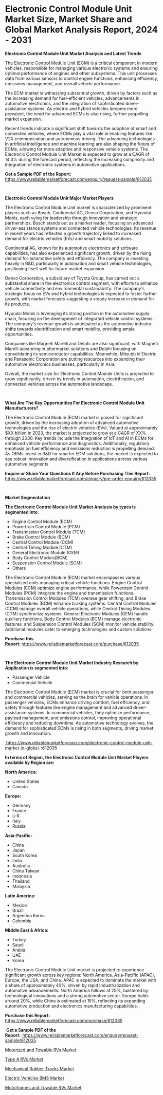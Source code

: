 <p><h1>Electronic Control Module Unit Market Size, Market Share and Global Market Analysis Report, 2024 - 2031</h1></p><p><strong>Electronic Control Module Unit Market Analysis and Latest Trends</strong></p>
<p><p>The Electronic Control Module Unit (ECM) is a critical component in modern vehicles, responsible for managing various electronic systems and ensuring optimal performance of engines and other subsystems. This unit processes data from various sensors to control engine functions, enhancing efficiency, emissions management, and overall vehicle performance. </p><p>The ECM market is witnessing substantial growth, driven by factors such as the increasing demand for fuel-efficient vehicles, advancements in automotive electronics, and the integration of sophisticated driver-assistance systems. As electric and hybrid vehicles become more prevalent, the need for advanced ECMs is also rising, further propelling market expansion.</p><p>Recent trends indicate a significant shift towards the adoption of smart and connected vehicles, where ECMs play a vital role in enabling features like V2X communication and autonomous driving. The advancing technologies in artificial intelligence and machine learning are also shaping the future of ECMs, allowing for more adaptive and responsive vehicle systems. The Electronic Control Module Unit Market is expected to grow at a CAGR of 14.3% during the forecast period, reflecting the increasing complexity and integration of electronic systems in automotive applications.</p></p>
<p><strong>Get a Sample PDF of the Report:&nbsp;</strong> <a href="https://www.reliablemarketforecast.com/enquiry/request-sample/612035?utm_campaign=1134&utm_medium=2&utm_source=Github&utm_content=ia&utm_term=10122024&utm_id=electronic-control-module-unit">https://www.reliablemarketforecast.com/enquiry/request-sample/612035</a></p>
<p>&nbsp;</p>
<p><strong>Electronic Control Module Unit Major Market Players</strong></p>
<p><p>The Electronic Control Module Unit market is characterized by prominent players such as Bosch, Continental AG, Denso Corporation, and Hyundai Mobis, each vying for leadership through innovation and strategic partnerships. Bosch stands out as a market leader, focusing on advanced driver-assistance systems and connected vehicle technologies. Its revenue in recent years has reflected a growth trajectory linked to increased demand for electric vehicles (EVs) and smart mobility solutions.</p><p>Continental AG, known for its automotive electronics and software capabilities, has also experienced significant growth, driven by the rising demand for automotive safety and efficiency. The company is investing heavily in R&D, particularly in automation and smart vehicle technologies, positioning itself well for future market expansion.</p><p>Denso Corporation, a subsidiary of Toyota Group, has carved out a substantial share in the electronics control segment, with efforts to enhance vehicle connectivity and environmental sustainability. The company's strategic focus on EVs and hybrid technologies is expected to foster further growth, with market forecasts suggesting a steady increase in demand for its products.</p><p>Hyundai Mobis is leveraging its strong position in the automotive supply chain, focusing on the development of integrated vehicle control systems. The company's revenue growth is anticipated as the automotive industry shifts towards electrification and smart mobility, providing ample opportunities.</p><p>Companies like Magneti Marelli and Delphi are also significant, with Magneti Marelli advancing in aftermarket solutions and Delphi focusing on consolidating its semiconductor capabilities. Meanwhile, Mitsubishi Electric and Panasonic Corporation are putting resources into expanding their automotive electronics businesses, particularly in Asia.</p><p>Overall, the market size for Electronic Control Module Units is projected to grow significantly, driven by trends in automation, electrification, and connected vehicles across the automotive landscape.</p></p>
<p>&nbsp;</p>
<p><strong>What Are The Key Opportunities For Electronic Control Module Unit Manufacturers?</strong></p>
<p><p>The Electronic Control Module (ECM) market is poised for significant growth, driven by the increasing adoption of advanced automotive technologies and the rise of electric vehicles (EVs). Valued at approximately $XX billion in 2023, the market is projected to grow at a CAGR of XX% through 2030. Key trends include the integration of IoT and AI in ECMs for enhanced vehicle performance and diagnostics. Additionally, regulatory emphasis on fuel efficiency and emissions reduction is propelling demand. As OEMs invest in R&D for smarter ECM solutions, the market is expected to see robust innovation and diversification in applications across various automotive segments.</p></p>
<p><strong>Inquire or Share Your Questions If Any Before Purchasing This Report:</strong> <a href="https://www.reliablemarketforecast.com/enquiry/pre-order-enquiry/612035?utm_campaign=1134&utm_medium=2&utm_source=Github&utm_content=ia&utm_term=10122024&utm_id=electronic-control-module-unit">https://www.reliablemarketforecast.com/enquiry/pre-order-enquiry/612035</a></p>
<p>&nbsp;</p>
<p><strong>Market Segmentation</strong></p>
<p><strong>The Electronic Control Module Unit Market Analysis by types is segmented into:</strong></p>
<p><ul><li>Engine Control Module (ECM)</li><li>Powertrain Control Module (PCM)</li><li>Transmission Control Module (TCM)</li><li>Brake Control Module (BCM)</li><li>Central Control Module (CCM)</li><li>Central Timing Module (CTM)</li><li>General Electronic Module (GEM)</li><li>Body Control Module(BCM)</li><li>Suspension Control Module (SCM)</li><li>Others</li></ul></p>
<p><p>The Electronic Control Module (ECM) market encompasses various specialized units managing critical vehicle functions. Engine Control Modules (ECM) optimize engine performance, while Powertrain Control Modules (PCM) integrate the engine and transmission functions. Transmission Control Modules (TCM) oversee gear shifting, and Brake Control Modules (BCM) enhance braking systems. Central Control Modules (CCM) manage overall vehicle operations, while Central Timing Modules (CTM) synchronize systems. General Electronic Modules (GEM) handle auxiliary functions, Body Control Modules (BCM) manage electronic features, and Suspension Control Modules (SCM) monitor vehicle stability. Additional modules cater to emerging technologies and custom solutions.</p></p>
<p><strong>Purchase this Report:&nbsp;</strong><a href="https://www.reliablemarketforecast.com/purchase/612035?utm_campaign=1134&utm_medium=2&utm_source=Github&utm_content=ia&utm_term=10122024&utm_id=electronic-control-module-unit">https://www.reliablemarketforecast.com/purchase/612035</a></p>
<p>&nbsp;</p>
<p><strong>The Electronic Control Module Unit Market Industry Research by Application is segmented into:</strong></p>
<p><ul><li>Passenger Vehicle</li><li>Commercial Vehicle</li></ul></p>
<p><p>The Electronic Control Module (ECM) market is crucial for both passenger and commercial vehicles, serving as the brain for vehicle operations. In passenger vehicles, ECMs enhance driving comfort, fuel efficiency, and safety through features like engine management and advanced driver-assistance systems. In commercial vehicles, they optimize performance, payload management, and emissions control, improving operational efficiency and reducing downtime. As automotive technology evolves, the demand for sophisticated ECMs is rising in both segments, driving market growth and innovation.</p></p>
<p><a href="https://www.reliablemarketforecast.com/electronic-control-module-unit-market-in-global-r612035?utm_campaign=1134&utm_medium=2&utm_source=Github&utm_content=ia&utm_term=10122024&utm_id=electronic-control-module-unit">&nbsp;https://www.reliablemarketforecast.com/electronic-control-module-unit-market-in-global-r612035</a></p>
<p><strong>In terms of Region, the Electronic Control Module Unit Market Players available by Region are:</strong></p>
<p>
    <p> <strong> North America: </strong>
        <ul>
            <li>United States</li>
            <li>Canada</li>
        </ul>
        </p> 
    <p> <strong> Europe: </strong>
        <ul>
            <li>Germany</li>
            <li>France</li>
            <li>U.K.</li>
            <li>Italy</li>
            <li>Russia</li>
        </ul>
        </p> 
    <p> <strong> Asia-Pacific: </strong>
        <ul>
            <li>China</li>
            <li>Japan</li>
            <li>South Korea</li>
            <li>India</li>
            <li>Australia</li>
            <li>China Taiwan</li>
            <li>Indonesia</li>
            <li>Thailand</li>
            <li>Malaysia</li>
        </ul>
        </p> 
    <p> <strong> Latin America: </strong>
        <ul>
            <li>Mexico</li>
            <li>Brazil</li>
            <li>Argentina Korea</li>
            <li>Colombia</li>
        </ul>
        </p> 
    <p> <strong> Middle East & Africa: </strong>
        <ul>
            <li>Turkey</li>
            <li>Saudi</li>
            <li>Arabia</li>
            <li>UAE</li>
            <li>Korea</li>
        </ul>
    </p>
    </p>
<p><p>The Electronic Control Module Unit market is projected to experience significant growth across key regions: North America, Asia-Pacific (APAC), Europe, the USA, and China. APAC is expected to dominate the market with a share of approximately 40%, driven by rapid industrialization and automotive advancements. North America follows at 25%, bolstered by technological innovations and a strong automotive sector. Europe holds around 20%, while China is estimated at 15%, reflecting its expanding automotive production and electronics manufacturing capabilities.</p></p>
<p><strong>Purchase this Report: </strong><a href="https://www.reliablemarketforecast.com/purchase/612035?utm_campaign=1134&utm_medium=2&utm_source=Github&utm_content=ia&utm_term=10122024&utm_id=electronic-control-module-unit">https://www.reliablemarketforecast.com/purchase/612035</a></p>
<p>&nbsp;<strong>Get a Sample PDF of the Report:&nbsp;&nbsp;</strong><a href="https://www.reliablemarketforecast.com/enquiry/request-sample/612035?utm_campaign=1134&utm_medium=2&utm_source=Github&utm_content=ia&utm_term=10122024&utm_id=electronic-control-module-unit">https://www.reliablemarketforecast.com/enquiry/request-sample/612035</a></p>
<p><strong></strong></p>
<p><p><a href="https://www.linkedin.com/pulse/global-motorized-towable-rvs-market-sector2024-2031-metrics-strategic-ydmme?utm_campaign=1134&utm_medium=2&utm_source=Github&utm_content=ia&utm_term=10122024&utm_id=electronic-control-module-unit">Motorized and Towable RVs Market</a></p><p><a href="https://www.linkedin.com/pulse/overview-type-rvs-market-competitive-landscape-projected-cagr-9ufye?utm_campaign=1134&utm_medium=2&utm_source=Github&utm_content=ia&utm_term=10122024&utm_id=electronic-control-module-unit">Type A RVs Market</a></p><p><a href="https://www.linkedin.com/pulse/mechanical-rubber-tracks-market-analysis-featuringgrowth-andindustry-71roe?utm_campaign=1134&utm_medium=2&utm_source=Github&utm_content=ia&utm_term=10122024&utm_id=electronic-control-module-unit">Mechanical Rubber Tracks Market</a></p><p><a href="https://www.linkedin.com/pulse/unveiling-market-trends-global-electric-vehicles-bms-growth-regional-6ow4f?utm_campaign=1134&utm_medium=2&utm_source=Github&utm_content=ia&utm_term=10122024&utm_id=electronic-control-module-unit">Electric Vehicles BMS Market</a></p><p><a href="https://www.linkedin.com/pulse/motorhomes-towable-rvs-market-sizeshare-recent-development-rpjxe?utm_campaign=1134&utm_medium=2&utm_source=Github&utm_content=ia&utm_term=10122024&utm_id=electronic-control-module-unit">Motorhomes and Towable RVs Market</a></p></p>